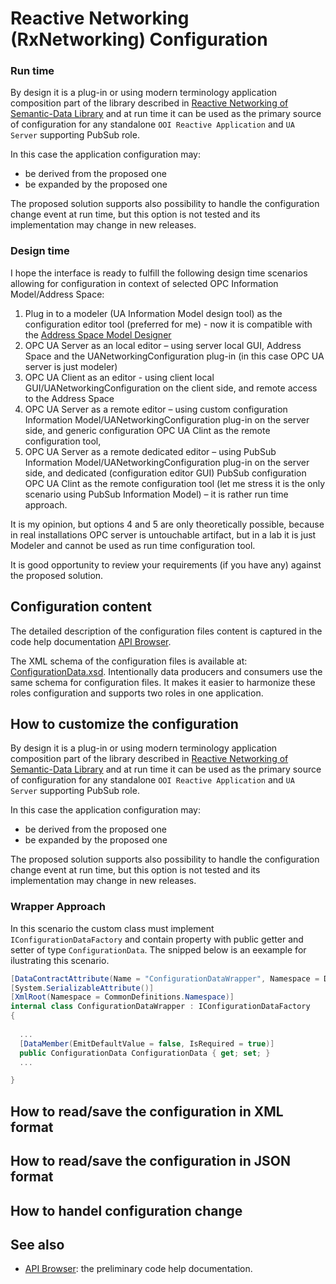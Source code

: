 # Reactive Networking (RxNetworking) Configuration

### Run time

By design it is a plug-in or using modern terminology application composition part of the library described in [Reactive Networking of Semantic-Data Library](../../Networking/SemanticData/README.MD#networking-of-semanticdata-library)  and at run time it can be used as the primary source of configuration for any standalone `OOI Reactive Application` and `UA Server` supporting PubSub role.

In this case the application configuration may:

* be derived from the proposed one
* be expanded by the proposed one

The proposed solution supports also possibility to handle the configuration change event at run time, but this option is not tested and its implementation may change in new releases.

### Design time

I hope the interface is ready to fulfill the following design time scenarios allowing for configuration in context of selected OPC Information Model/Address Space:

1. Plug in to a modeler (UA Information Model design tool) as the configuration editor tool (preferred for me) - now it is compatible with the [Address Space Model Designer][ASMD]
2. OPC UA Server as an local editor – using server local GUI, Address Space and the UANetworkingConfiguration plug-in (in this case OPC UA server is just modeler)
3. OPC UA Client as an editor  - using client local GUI/UANetworkingConfiguration on the client side, and remote access to the Address Space
4. OPC UA Server as a remote editor – using custom configuration Information Model/UANetworkingConfiguration plug-in on the server side, and  generic configuration OPC UA Clint as the remote configuration tool,
5. OPC UA Server as a remote dedicated editor – using PubSub Information Model/UANetworkingConfiguration plug-in on the server side, and  dedicated (configuration editor GUI) PubSub configuration OPC UA Clint as the remote configuration tool (let me stress it is the only scenario using PubSub Information Model) – it is rather run time approach.

It is my opinion, but options 4 and 5 are only theoretically possible, because in real installations OPC server is untouchable artifact, but in a lab it is just Modeler and cannot be used as run time configuration tool.

It is good opportunity to review your requirements (if you have any) against the proposed solution.

## Configuration content

The detailed description of the configuration files content is captured in the code help documentation [API Browser][API Browser].

The XML schema of the configuration files is available at: [ConfigurationData.xsd](./Serialization/ConfigurationData.xsd). Intentionally data producers and consumers use the same schema for configuration files. It makes it easier to harmonize these roles configuration and supports two roles in one application.

## How to customize the configuration

By design it is a plug-in or using modern terminology application composition part of the library described in [Reactive Networking of Semantic-Data Library](../../Networking/SemanticData/README.MD#networking-of-semanticdata-library)  and at run time it can be used as the primary source of configuration for any standalone `OOI Reactive Application` and `UA Server` supporting PubSub role.

In this case the application configuration may:

* be derived from the proposed one
* be expanded by the proposed one

The proposed solution supports also possibility to handle the configuration change event at run time, but this option is not tested and its implementation may change in new releases.


### Wrapper Approach

In this scenario the custom class must implement `IConfigurationDataFactory` and contain property with public getter and setter of type `ConfigurationData`. The snipped below is an eexample for ilustrating this scenario.

```C#
[DataContractAttribute(Name = "ConfigurationDataWrapper", Namespace = Definitions.m_Namespace)]
[System.SerializableAttribute()]
[XmlRoot(Namespace = CommonDefinitions.Namespace)]
internal class ConfigurationDataWrapper : IConfigurationDataFactory
{
  
  ...  
  [DataMember(EmitDefaultValue = false, IsRequired = true)]
  public ConfigurationData ConfigurationData { get; set; }  
  ...

}

```

## How to read/save the configuration in XML format



## How to read/save the configuration in JSON format

## How to handel configuration change

## See also 


- [API Browser][API Browser]: the preliminary code help documentation.
 
[API Browser]:http://www.commsvr.com/download/OPC-UA-OOI/index.html
[ASMD]:https://github.com/mpostol/ASMD

<!--

## `IConfigurationDataFactory`

-  Static doesn't mean injected. The idea behind this interface implementation is late binding - to allow modification after deploying the main library. It requires loosely coupled parts, but now Configuration is tightly coupled in your code and Reference application. Unfortunately, we don't have proof of the concept that dependency injection is possible in this respect.
- The Configuration library depends on Logger, so it must use any functionality to inject the logger part. Now it uses ServiceLocator, but because it is tightly coupled we can use constructors to provide a logger. 
- Part of your code may be recognized as a clone of the functionality provided by the `Configuration` library, i.e. serialization. The library provides the same functionality offering `DataContractSerializer` and `JsonConvert`.  Visit the ReferenceApplication and Configuration library to get more.
- You have correctly applied the possibility to expand the base configuration by adding your stuff but using both serialization methods at the same time may be recognized as a violation of the best practice rules, this way we have >>16 versioning possibilities of the serialization stuff.

Dynamic configuration coupled with discovery functionality is an independent topic that we must discuss after collecting all ideas targeting this topic. 

Once more thanks for the comments. I will use them to improve the documentation. The work targeting this issue mpostol/OPC-UA-OOI#401 is conducted on the branch [Configuration](https://github.com/mpostol/OPC-UA-OOI/tree/Configuration)

-->
